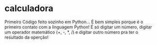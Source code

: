 # calculadora
Primeiro Código feito sozinho em Python...
É bem simples  porque é o primeiro contato com a linguagem Python!
É só digitar um número, digitar um operador matemático (+, -, *, /) e digitar outro número pra ter o resultado da operção!
